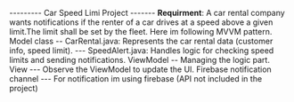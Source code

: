 --------- Car Speed Limi Project -------
**Requirment**: A car rental company wants notifications if the renter of a car drives at a speed above a given limit.The limit shall be set by the fleet.
Here im following MVVM pattern. 
Model class -- CarRental.java: Represents the car rental data (customer info, speed limit).
            --- SpeedAlert.java: Handles logic for checking speed limits and sending notifications.
ViewModel -- Managing the logic part.
View      --- Observe the ViewModel to update the UI.
Firebase notification channel  --- For notification im using firebase (API not included in the project)
